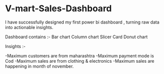 # V-mart-Sales-Dashboard
I have successfully designed my first power bi dashboard , turning raw data into actionable insights.

Dashboard contains :-
Bar chart
Column chart
Slicer
Card
Donut chart

Insights :-

-Maximum customers are from maharashtra
-Maximum payment mode is Cod
-Maximum sales are from clothing & electronics
-Maximum sales are happening in month of november.

